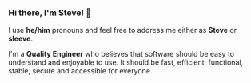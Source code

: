 ### Hi there, I'm Steve! 👋 

I use **he/him** pronouns and feel free to address me either as **Steve** or **sleeve**.

I'm a **Quality Engineer** who believes that software should be easy to understand and enjoyable to use. It should be fast, efficient, functional, stable, secure and accessible for everyone.
